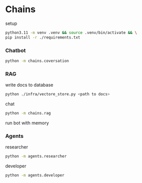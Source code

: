 # Chains

setup

```bash
python3.11 -m venv .venv && source .venv/bin/activate && \
pip install -r ./requirements.txt
```

### Chatbot

```bash
python -m chains.coversation
```

### RAG

write docs to database

```bash
python ./infra/vectore_store.py <path to docs>
```

chat

```bash
python -m chains.rag
```

run bot with memory

### Agents

researcher

```bash
python -m agents.researcher
```

developer

```bash
python -m agents.developer
```
